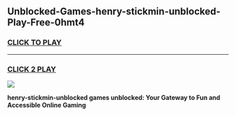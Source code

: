 
## Unblocked-Games-henry-stickmin-unblocked-Play-Free-0hmt4
<h3>
<a href="https://premium76.site?title=henry-stickmin-unblocked&ref=18A1">CLICK TO PLAY</a></h3>
<hr>

<h3>
<a href="https://premium76.site?title=henry-stickmin-unblocked&ref=18A1">CLICK 2 PLAY</a>
  
</h3>

<a href="https://premium76.site?title=henry-stickmin-unblocked&ref=18A1"><img src="https://clearcache.store/games.png"></a>


**henry-stickmin-unblocked games unblocked: Your Gateway to Fun and Accessible Online Gaming**
